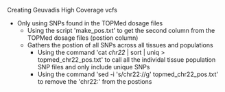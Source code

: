 Creating Geuvadis High Coverage vcfs 
- Only using SNPs found in the TOPMed dosage files 
  - Using the script 'make_pos.txt' to get the second column from the TOPMed dosage files (postion column) 
  - Gathers the postion of all SNPs across all tissues and populations 
    - Using the command 'cat *chr22* | sort | uniq > topmed_chr22_pos.txt' to call all the individal tissue population SNP files and only include unique SNPs
    - Using the command 'sed -i 's/chr22://g' topmed_chr22_pos.txt' to remove the 'chr22:' from the postions 
    
